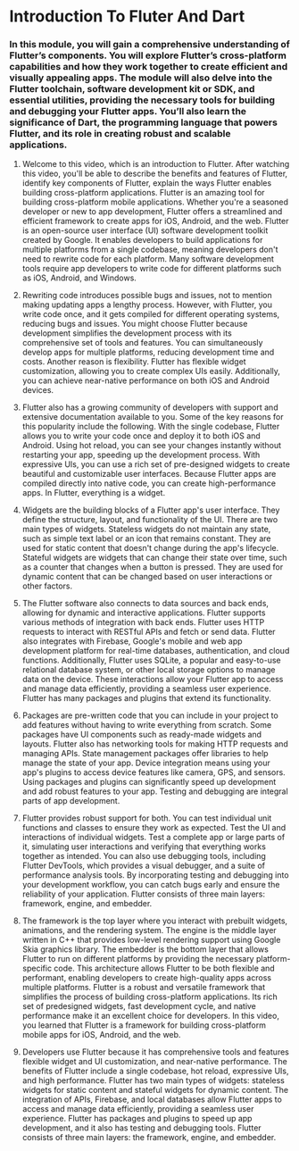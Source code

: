 # Introduction To Fluter And Dart


### In this module, you will gain a comprehensive understanding of Flutter’s components. You will explore Flutter’s cross-platform capabilities and how they work together to create efficient and visually appealing apps. The module will also delve into the Flutter toolchain, software development kit or SDK, and essential utilities, providing the necessary tools for building and debugging your Flutter apps. You’ll also learn the significance of Dart, the programming language that powers Flutter, and its role in creating robust and scalable applications.


1. Welcome to this video, which is an introduction to Flutter. After watching this video, you'll be able to describe the benefits and features of Flutter, identify key components of Flutter, explain the ways Flutter enables building cross-platform applications. Flutter is an amazing tool for building cross-platform mobile applications. Whether you're a seasoned developer or new to app development, Flutter offers a streamlined and efficient framework to create apps for iOS, Android, and the web. Flutter is an open-source user interface (UI) software development toolkit created by Google. It enables developers to build applications for multiple platforms from a single codebase, meaning developers don't need to rewrite code for each platform. Many software development tools require app developers to write code for different platforms such as iOS, Android, and Windows. 
   
2. Rewriting code introduces possible bugs and issues, not to mention making updating apps a lengthy process. However, with Flutter, you write code once, and it gets compiled for different operating systems, reducing bugs and issues. You might choose Flutter because development simplifies the development process with its comprehensive set of tools and features. You can simultaneously develop apps for multiple platforms, reducing development time and costs. Another reason is flexibility. Flutter has flexible widget customization, allowing you to create complex UIs easily. Additionally, you can achieve near-native performance on both iOS and Android devices. 

3. Flutter also has a growing community of developers with support and extensive documentation available to you. Some of the key reasons for this popularity include the following. With the single codebase, Flutter allows you to write your code once and deploy it to both iOS and Android. Using hot reload, you can see your changes instantly without restarting your app, speeding up the development process. With expressive UIs, you can use a rich set of pre-designed widgets to create beautiful and customizable user interfaces. Because Flutter apps are compiled directly into native code, you can create high-performance apps. In Flutter, everything is a widget. 

4. Widgets are the building blocks of a Flutter app's user interface. They define the structure, layout, and functionality of the UI. There are two main types of widgets. Stateless widgets do not maintain any state, such as simple text label or an icon that remains constant. They are used for static content that doesn't change during the app's lifecycle. Stateful widgets are widgets that can change their state over time, such as a counter that changes when a button is pressed. They are used for dynamic content that can be changed based on user interactions or other factors. 

5. The Flutter software also connects to data sources and back ends, allowing for dynamic and interactive applications. Flutter supports various methods of integration with back ends. Flutter uses HTTP requests to interact with RESTful APIs and fetch or send data. Flutter also integrates with Firebase, Google's mobile and web app development platform for real-time databases, authentication, and cloud functions. Additionally, Flutter uses SQLite, a popular and easy-to-use relational database system, or other local storage options to manage data on the device. These interactions allow your Flutter app to access and manage data efficiently, providing a seamless user experience. Flutter has many packages and plugins that extend its functionality. 

6. Packages are pre-written code that you can include in your project to add features without having to write everything from scratch. Some packages have UI components such as ready-made widgets and layouts. Flutter also has networking tools for making HTTP requests and managing APIs. State management packages offer libraries to help manage the state of your app. Device integration means using your app's plugins to access device features like camera, GPS, and sensors. Using packages and plugins can significantly speed up development and add robust features to your app. Testing and debugging are integral parts of app development. 

7. Flutter provides robust support for both. You can test individual unit functions and classes to ensure they work as expected. Test the UI and interactions of individual widgets. Test a complete app or large parts of it, simulating user interactions and verifying that everything works together as intended. You can also use debugging tools, including Flutter DevTools, which provides a visual debugger, and a suite of performance analysis tools. By incorporating testing and debugging into your development workflow, you can catch bugs early and ensure the reliability of your application. Flutter consists of three main layers: framework, engine, and embedder. 

8. The framework is the top layer where you interact with prebuilt widgets, animations, and the rendering system. The engine is the middle layer written in C++ that provides low-level rendering support using Google Skia graphics library. The embedder is the bottom layer that allows Flutter to run on different platforms by providing the necessary platform-specific code. This architecture allows Flutter to be both flexible and performant, enabling developers to create high-quality apps across multiple platforms. Flutter is a robust and versatile framework that simplifies the process of building cross-platform applications. Its rich set of predesigned widgets, fast development cycle, and native performance make it an excellent choice for developers. In this video, you learned that Flutter is a framework for building cross-platform mobile apps for iOS, Android, and the web. 

9.  Developers use Flutter because it has comprehensive tools and features flexible widget and UI customization, and near-native performance. The benefits of Flutter include a single codebase, hot reload, expressive UIs, and high performance. Flutter has two main types of widgets: stateless widgets for static content and stateful widgets for dynamic content. The integration of APIs, Firebase, and local databases allow Flutter apps to access and manage data efficiently, providing a seamless user experience. Flutter has packages and plugins to speed up app development, and it also has testing and debugging tools. Flutter consists of three main layers: the framework, engine, and embedder.
